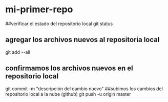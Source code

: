 # mi-primer-repo

##verificar el estado del repositorio local
git status
## agregar los archivos nuevos al repositoria local
git add --all
## confirmamos los archivos nuevos en el repositorio local
git commit -m "descripción del cambio nuevo"
##subimos los cambios del repositorio local a la nube (github)
git push -u origin master
